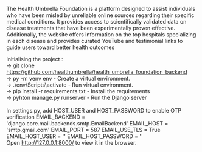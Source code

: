 The Health Umbrella Foundation is a platform designed to assist individuals who have been misled by unreliable online sources regarding their specific medical conditions. It provides access to scientifically validated data on disease treatments that have been experimentally proven effective. Additionally, the website offers information on the top hospitals specializing in each disease and provides curated YouTube and testimonial links to guide users toward better health outcomes
<br />

Initialising the project :<br />
    -> git clone https://github.com/healthumbrella/health_umbrella_foundation_backend <br />
    -> py -m venv env      -     Create a virtual environment.<br />
    -> .\env\Scripts\activate      -  Run virtual environment.<br />
    -> pip install -r requirements.txt  - Install the requirements<br />
    -> pyhton manage.py runserver   - Run the Django server<br />
<br />
In settings.py, add HOST_USER and HOST_PASSWORD to enable OTP verification
  EMAIL_BACKEND = 'django.core.mail.backends.smtp.EmailBackend'
  EMAIL_HOST = 'smtp.gmail.com'
  EMAIL_PORT = 587
  EMAIL_USE_TLS = True
  EMAIL_HOST_USER = ''
  EMAIL_HOST_PASSWORD = ''
<br />
Open http://127.0.0.1:8000/ to view it in the browser.



